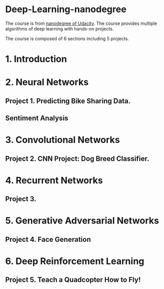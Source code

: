 # Deep-Learning-nanodegree
The course is from [nanodegree of Udacity](https://www.udacity.com/nanodegree).
The course provides multiple algorithms of deep learning with hands-on projects.

The course is composed of 6 sections including 5 projects.

# 1. Introduction
# 2. Neural Networks
## Project 1. Predicting Bike Sharing Data.
## Sentiment Analysis

# 3. Convolutional Networks
## Project 2. CNN Project: Dog Breed Classifier.

# 4. Recurrent Networks
## Project 3.

# 5. Generative Adversarial Networks
## Project 4. Face Generation

# 6. Deep Reinforcement Learning
## Project 5. Teach a Quadcopter How to Fly!
